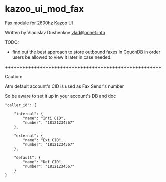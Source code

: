 kazoo_ui_mod_fax
================

Fax module for 2600hz Kazoo UI 

Written by Vladislav Dushenkov vlad@onnet.info

TODO:

- find out the best approach to store outbound faxes in CouchDB in order users be allowed to view it later in case needed.

++++++++++++++++++++++++++++++++++++++++++++++++++++++

Caution:

Atm default account's CID is used as Fax Sendr's number

So be aware to set it up in your account's DB and doc

	"caller_id": {

		"internal": {
			"name": "Inti CID",
			"number": "18121234567"
		},

		"external": {
			"name": "Ext CID",
			"number": "18121234567"
		},

		"default": {
			"name": "Def CID",
			"number": "18121234567"
		}
	}

